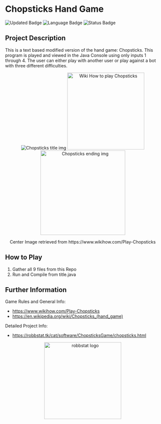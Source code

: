 # Chopsticks Hand Game
![Updated Badge](https://badges.pufler.dev/updated/puf17640/git-badges)
![Language Badge](https://img.shields.io/badge/Language-Java-orange)
![Status Badge](https://img.shields.io/badge/Status-Finished-blue)



## Project Description

This is a text based modified version of the hand game: Chopsticks. This program is played and viewed in the Java Console using only inputs 1 through 4. The user can either play with another user or play against a bot with three different difficulties.
<p align="center">

<img src="https://robbstat.tk/img/chopsticks_img/title.png" alt="Chopsticks title img" width="" height="">
<img src="https://www.wikihow.com/images/thumb/3/30/Play-Chopsticks-Step-1-Version-3.jpg/aid144890-v4-728px-Play-Chopsticks-Step-1-Version-3.jpg.webp" alt="Wiki How to play Chopsticks" width="" height="250">   
<img src="https://robbstat.tk/img/chopsticks_img/ending.png" alt="Chopsticks ending img" width="" height="275">
</p>

<p align="center">
Center Image retrieved from https://www.wikihow.com/Play-Chopsticks
</p>

## How to Play

 1. Gather all 9 files from this Repo
 2. Run and Compile from title.java

## Further Information


Game Rules and General Info: 

 - https://www.wikihow.com/Play-Chopsticks
 - https://en.wikipedia.org/wiki/Chopsticks_(hand_game)



Detailed Project Info: 

 - https://robbstat.tk/cat/software/ChopsticksGame/chopsticks.html

<p align="center">
<img src="https://robbstat.tk/img/darklogo3.gif" alt="robbstat logo" width="" height="250">
</p>
